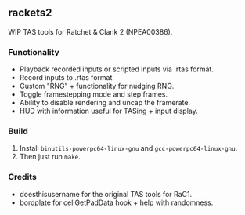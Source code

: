 ## rackets2
WIP TAS tools for Ratchet & Clank 2 (NPEA00386).

### Functionality
- Playback recorded inputs or scripted inputs via .rtas format.
- Record inputs to .rtas format
- Custom "RNG" + functionality for nudging RNG.
- Toggle framestepping mode and step frames.
- Ability to disable rendering and uncap the framerate.
- HUD with information useful for TASing + input display.

### Build
1. Install `binutils-powerpc64-linux-gnu` and `gcc-powerpc64-linux-gnu`.
2. Then just run `make`.

### Credits
- doesthisusername for the original TAS tools for RaC1.
- bordplate for cellGetPadData hook + help with randomness.
